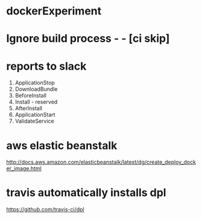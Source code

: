 # dockerExperiment
# Ignore build process - - [ci skip]
# reports to slack

1. ApplicationStop
2. DownloadBundle
3. BeforeInstall
4. Install - reserved
5. AfterInstall
6. ApplicationStart
7. ValidateService

# aws elastic beanstalk
http://docs.aws.amazon.com/elasticbeanstalk/latest/dg/create_deploy_docker_image.html

# travis automatically installs dpl
https://github.com/travis-ci/dpl
